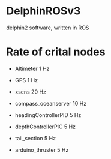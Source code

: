DelphinROSv3
============

delphin2 software, written in ROS


# Rate of crital nodes

- Altimeter               1  Hz
- GPS                     1  Hz
- xsens                   20 Hz
- compass_oceanserver     10 Hz

- headingControllerPID    5  Hz
- depthControllerPIC      5  Hz

- tail_section            5  Hz
- arduino_thruster        5  Hz

